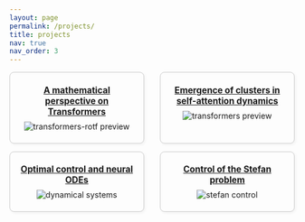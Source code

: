 ```yaml
---
layout: page
permalink: /projects/
title: projects
nav: true
nav_order: 3
---
```


<style>
.repo-grid {
  display: flex;
  flex-wrap: wrap;
  gap: 1em;
  justify-content: space-between;
}
.repo-card {
  flex: 1 1 calc(50% - 1em);
  border: 1px solid #ccc;
  border-radius: 8px;
  padding: 1em;
  box-shadow: 2px 2px 5px rgba(0,0,0,0.05);
  background-color: #fdfdfd;
  text-align: center;
  box-sizing: border-box;
  max-width: calc(50% - 1em);
}
.repo-card img {
  max-width: 100%;
  max-height: 150px;
  object-fit: contain;
  margin-bottom: 0.5em;
}
.repo-card h3 {
  margin: 0.5em 0;
  font-size: 1.1em;
}
</style>

<div class="repo-grid">

  <div class="repo-card">
    <a href="https://github.com/borjanG/2023-transformers-rotf">
      <h3 title="borjanG/2023-transformers-rotf">A mathematical perspective on Transformers</h3>
    </a>
    <img src="/assets/imgs/1.gif" alt="transformers-rotf preview">
  </div>

  <div class="repo-card">
    <a href="https://github.com/borjanG/2023-transformers">
      <h3 title="borjanG/2023-transformers">Emergence of clusters in self-attention dynamics</h3>
    </a>
    <img src="/assets/imgs/2.gif" alt="transformers preview">
  </div>

  <div class="repo-card">
    <a href="https://github.com/borjanG/leia">
      <h3 title="borjanG/leia">Optimal control and neural ODEs</h3>
    </a>
    <img src="/assets/imgs/4.gif" alt="dynamical systems">
  </div>

  <div class="repo-card">
    <a href="https://github.com/borjanG/2022-stefan-control">
      <h3 title="borjanG/2022-stefan-control">Control of the Stefan problem</h3>
    </a>
    <img src="/assets/imgs/3.gif" alt="stefan control">
  </div>


</div>
